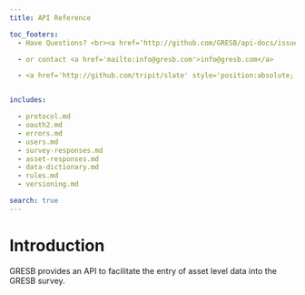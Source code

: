 ```yaml
---
title: API Reference

toc_footers:
  - Have Questions? <br><a href='http://github.com/GRESB/api-docs/issues'>Open an Issue on Github</a>

  - or contact <a href='mailto:info@gresb.com'>info@gresb.com</a>

  - <a href='http://github.com/tripit/slate' style='position:absolute; bottom:5px;'>Documentation Powered by Slate</a>


includes:

  - protocol.md
  - oauth2.md
  - errors.md
  - users.md
  - survey-responses.md
  - asset-responses.md
  - data-dictionary.md
  - rules.md
  - versioning.md

search: true
---
```


# Introduction

GRESB provides an API to facilitate the entry of asset level data into the GRESB survey.
